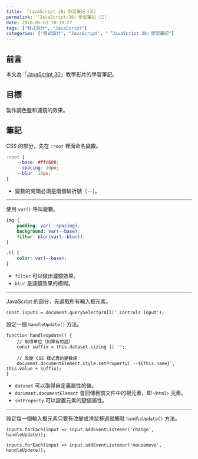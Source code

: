 ```yaml
---
title: 「JavaScript 30」學習筆記（三）
permalink: 「JavaScript-30」學習筆記（三）
date: 2018-05-03 10:19:27
tags: ["程式設計", "JavaScript"]
categories: ["程式設計", "JavaScript", "「JavaScript 30」學習筆記"]
---
```


## 前言

本文為「[JavaScript 30](https://javascript30.com/)」教學影片的學習筆記。

## 目標

製作調色盤和濾鏡的效果。

## 筆記

CSS 的部分，先在 `:root` 裡面命名變數。

```CSS
:root {
    --base: #ffc600;
    --spacing: 10px;
    --blur: 10px;
}
```

- 變數的開頭必須是兩個破折號（`--`）。

---

使用 `var()` 呼叫變數。

```CSS
img {
    padding: var(--spacing);
    background: var(--base);
    filter: blur(var(--blur));
}

.hl {
    color: var(--base);
}
```

- `filter` 可以做出濾鏡效果。
- `blur` 是濾鏡效果的模糊。

---

JavaScript 的部分，先選取所有輸入框元素。

```JS
const inputs = document.querySelectorAll('.controls input');
```

設定一個 `handleUpdate()` 方法。

```JS
function handleUpdate() {
    // 取得單位（如果有的話）
    const suffix = this.dataset.sizing || '';

    // 改變 CSS 樣式表的變數値
    document.documentElement.style.setProperty(`--${this.name}`, this.value + suffix);
}
```

- `dataset` 可以取得自定義屬性的値。
- `document.documentElement` 會回傳目前文件中的根元素，即 `<html>` 元素。
- `setProperty` 可以設置元素的鍵値屬性。

---

設定每一個輸入框元素只要有改變或滑鼠移過就觸發 `handleUpdate()` 方法。

```JS
inputs.forEach(input => input.addEventListener('change', handleUpdate));

inputs.forEach(input => input.addEventListener('mousemove', handleUpdate));
```
